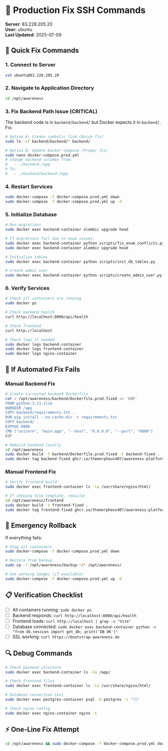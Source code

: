 # 🚨 Production Fix SSH Commands

**Server**: 83.228.205.20  
**User**: ubuntu  
**Last Updated**: 2025-07-09

## 🔧 Quick Fix Commands

### 1. Connect to Server
```bash
ssh ubuntu@83.228.205.20
```

### 2. Navigate to Application Directory
```bash
cd /opt/awareness
```

### 3. Fix Backend Path Issue (CRITICAL)

The backend code is in `backend/backend/` but Docker expects it in `backend/`. Fix:

```bash
# Option A: Create symbolic link (Quick fix)
sudo ln -sf backend/backend/* backend/

# Option B: Update Docker Compose (Proper fix)
sudo nano docker-compose.prod.yml
# Change backend volumes from:
#   - ./backend:/app
# To:
#   - ./backend/backend:/app
```

### 4. Restart Services
```bash
sudo docker-compose -f docker-compose.prod.yml down
sudo docker-compose -f docker-compose.prod.yml up -d
```

### 5. Initialize Database
```bash
# Run migrations
sudo docker exec backend-container alembic upgrade head

# If migrations fail due to enum issues:
sudo docker exec backend-container python scripts/fix_enum_conflicts.py
sudo docker exec backend-container alembic upgrade head

# Initialize tables
sudo docker exec backend-container python scripts/init_db_tables.py

# Create admin user
sudo docker exec backend-container python scripts/create_admin_user.py
```

### 6. Verify Services
```bash
# Check all containers are running
sudo docker ps

# Check backend health
curl http://localhost:8000/api/health

# Check frontend
curl http://localhost

# Check logs if needed
sudo docker logs backend-container
sudo docker logs frontend-container
sudo docker logs nginx-container
```

## 🔴 If Automated Fix Fails

### Manual Backend Fix
```bash
# Create corrected backend Dockerfile
cat > /opt/awareness/backend/Dockerfile.prod.fixed << 'EOF'
FROM python:3.11-slim
WORKDIR /app
COPY backend/requirements.txt .
RUN pip install --no-cache-dir -r requirements.txt
COPY backend/ .
EXPOSE 8000
CMD ["uvicorn", "main:app", "--host", "0.0.0.0", "--port", "8000"]
EOF

# Rebuild backend locally
cd /opt/awareness
sudo docker build -f backend/Dockerfile.prod.fixed -t backend-fixed .
sudo docker tag backend-fixed ghcr.io/themorpheus407/awareness-platform/backend:latest
```

### Manual Frontend Fix
```bash
# Verify frontend build
sudo docker exec frontend-container ls -la /usr/share/nginx/html/

# If showing Vite template, rebuild:
cd /opt/awareness/frontend
sudo docker build -t frontend-fixed .
sudo docker tag frontend-fixed ghcr.io/themorpheus407/awareness-platform/frontend:latest
```

## 🚀 Emergency Rollback

If everything fails:

```bash
# Stop all containers
sudo docker-compose -f docker-compose.prod.yml down

# Restore from backup
sudo cp -r /opt/awareness/backup-*/* /opt/awareness/

# Use working images (if available)
sudo docker-compose -f docker-compose.prod.yml up -d
```

## 📋 Verification Checklist

- [ ] All containers running: `sudo docker ps`
- [ ] Backend responds: `curl http://localhost:8000/api/health`
- [ ] Frontend loads: `curl http://localhost | grep -v "Vite"`
- [ ] Database connected: `sudo docker exec backend-container python -c "from db.session import get_db; print('DB OK')"`
- [ ] SSL working: `curl https://bootstrap-awareness.de`

## 🔍 Debug Commands

```bash
# Check backend structure
sudo docker exec backend-container ls -la /app/

# Check frontend files
sudo docker exec frontend-container ls -la /usr/share/nginx/html/

# Database connection test
sudo docker exec postgres-container psql -U postgres -c "\l"

# Check nginx config
sudo docker exec nginx-container nginx -t
```

## ⚡ One-Line Fix Attempt

```bash
cd /opt/awareness && sudo docker-compose -f docker-compose.prod.yml down && sudo ln -sf backend/backend/* backend/ && sudo docker-compose -f docker-compose.prod.yml up -d && sleep 20 && sudo docker exec backend-container alembic upgrade head && echo "✅ Fix complete!"
```